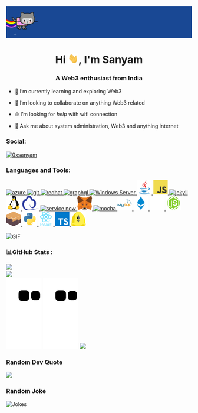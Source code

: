 ![Header](https://github.com/0xSanyam/0xSanyam/blob/main/assets/cat.gif)

<h1 align="center">Hi <img src="https://github.com/0xSanyam/0xSanyam/blob/main/assets/Hi.gif" width="28">, I'm Sanyam</h1>
<h3 align="center">A Web3 enthusiast from India</h3>

- 🌱 I’m currently learning and exploring Web3

- 🤝 I’m looking to collaborate on anything Web3 related

- 🌐 I’m looking for *help* with wifi connection

- 💬 Ask me about system administration, Web3 and anything internet

<h3 align="left">Social:</h3>
<p align="left">
<a href="https://twitter.com/0xsanyam" target="blank"><img align="center" src="https://www.vectorlogo.zone/logos/twitter/twitter-official.svg" alt="0xsanyam" height="30" width="40" /></a>
</p>

<h3 align="left">Languages and Tools:</h3>
<p align="left"> <a href="https://azure.microsoft.com/en-in/" target="_blank" rel="noreferrer"> <img src="https://www.vectorlogo.zone/logos/microsoft_azure/microsoft_azure-icon.svg" alt="azure" width="40" height="40"/> </a> <a href="https://git-scm.com/" target="_blank" rel="noreferrer"> <img src="https://www.vectorlogo.zone/logos/git-scm/git-scm-icon.svg" alt="git" width="40" height="40"/> </a> <a href="https://www.redhat.com/en" target="_blank" rel="noreferrer"> <img src="https://www.vectorlogo.zone/logos/redhat/redhat-icon.svg" alt="redhat" width="40" height="40"/> <a href="https://graphql.org" target="_blank" rel="noreferrer"> <img src="https://www.vectorlogo.zone/logos/graphql/graphql-icon.svg" alt="graphql" width="40" height="40"/> </a> <a href="https://www.microsoft.com/en-us/windows-server" target="_blank" rel="noreferrer"> <img src="https://upload.wikimedia.org/wikipedia/commons/thumb/6/61/Own_windows_logo_server.svg/134px-Own_windows_logo_server.svg.png?20150630073843" alt="Windows Server" width="40" height="40"/> <a href="https://www.java.com" target="_blank" rel="noreferrer"> <img src="https://raw.githubusercontent.com/devicons/devicon/master/icons/java/java-original.svg" alt="java" width="40" height="40"/> </a> <a href="https://developer.mozilla.org/en-US/docs/Web/JavaScript" target="_blank" rel="noreferrer"> <img src="https://raw.githubusercontent.com/devicons/devicon/master/icons/javascript/javascript-original.svg" alt="javascript" width="40" height="40"/> </a> <a href="https://jekyllrb.com/" target="_blank" rel="noreferrer"> <img src="https://www.vectorlogo.zone/logos/jekyllrb/jekyllrb-icon.svg" alt="jekyll" width="40" height="40"/> </a> </a> <a href="https://www.linux.org/" target="_blank" rel="noreferrer"> <img src="https://raw.githubusercontent.com/devicons/devicon/master/icons/linux/linux-original.svg" alt="linux" width="40" height="40"/> <a href="https://ethers.io/" target="_blank" rel="noreferrer"> <img src="https://github.com/0xSanyam/0xSanyam/blob/main/assets/ethers.svg" alt="ethers.js" width="45" height="40"/> </a> <a href="https://www.servicenow.com/" target="_blank" rel="noreferrer"> <img src="https://www.vectorlogo.zone/logos/servicenow/servicenow-icon.svg" alt="service now" width="40" height="40"/> </a> <a href="https://metamask.io/" target="_blank" rel="noreferrer"> <img src="https://github.com/0xSanyam/0xSanyam/blob/main/assets/metamask.svg" alt="metamask" width="40" height="40"/> </a> <a href="https://mochajs.org" target="_blank" rel="noreferrer"> <img src="https://www.vectorlogo.zone/logos/mochajs/mochajs-icon.svg" alt="mocha" width="40" height="40"/> </a> <a href="https://www.mysql.com/" target="_blank" rel="noreferrer"> <img src="https://raw.githubusercontent.com/devicons/devicon/master/icons/mysql/mysql-original-wordmark.svg" alt="mysql" width="40" height="40"/> </a> <a href="https://soliditylang.org/" target="_blank" rel="noreferrer"> <img src="https://github.com/0xSanyam/0xSanyam/blob/main/assets/solidity.svg" alt="solidity" width="40" height="40" /> <a href="https://nextjs.org/" target="_blank" rel="noreferrer"> <picture> <source media="(prefers-color-scheme: dark)" srcset="https://github.com/0xSanyam/0xSanyam/blob/main/assets/nextjs.dark.svg"> <source media="(prefers-color-scheme: light)" srcset="https://github.com/0xSanyam/0xSanyam/blob/main/assets/nextjs-light.svg"> <img alt="Next.js for dark and light modes" src="https://github.com/0xSanyam/0xSanyam/blob/main/assets/nextjs.dark.svg" width="40" height="40"> </picture> </a> <a href="https://nodejs.org" target="_blank" rel="noreferrer"> <img src="https://github.com/0xSanyam/0xSanyam/blob/main/assets/nodejs.svg" alt="nodejs" width="40" height="40" /> </a> <a href="https://trufflesuite.com/ganache/" target="_blank" rel="noreferrer"> <img src="https://github.com/0xSanyam/0xSanyam/blob/main/assets/ganache.svg" alt="ganache" width="40" height="40" /> </a> <a href="https://www.python.org" target="_blank" rel="noreferrer"> <img src="https://raw.githubusercontent.com/devicons/devicon/master/icons/python/python-original.svg" alt="python" width="40" height="40"/> </a> <a href="https://reactjs.org/" target="_blank" rel="noreferrer"> <img src="https://raw.githubusercontent.com/devicons/devicon/master/icons/react/react-original-wordmark.svg" alt="react" width="40" height="40"/> </a> <a href="https://www.typescriptlang.org/" target="_blank" rel="noreferrer"> <img src="https://raw.githubusercontent.com/devicons/devicon/master/icons/typescript/typescript-original.svg" alt="typescript" width="40" height="40"/> </a> <a href="https://hardhat.org/" target="_blank" rel="noreferrer"> <img src="https://github.com/0xSanyam/0xSanyam/blob/main/assets/hardhat-icon.svg" alt="hardhat" width="40" height="40" /> </a> </p>

<img align="center" alt="GIF" src="https://media.giphy.com/media/hrSFdM4rg8VFpXyz2m/giphy.gif" />

### 📊GitHub Stats :
![](https://github-readme-stats.vercel.app/api?username=0xSanyam&theme=radical&hide_border=false&include_all_commits=false&count_private=true)<br/>
![](https://github-readme-streak-stats.herokuapp.com/?user=0xSanyam&theme=radical&hide_border=false)<br/>
![GitHub Snake Light](https://github.com/0xSanyam/0xSanyam/blob/output/github-contribution-grid-snake.svg#gh-light-mode-only)
![GitHub Snake Dark](https://github.com/0xSanyam/0xSanyam/blob/output/github-contribution-grid-snake.svg#gh-dark-mode-only)
![](https://github-readme-stats.vercel.app/api/top-langs/?username=0xSanyam&theme=radical&hide_border=false&include_all_commits=false&count_private=true&layout=compact)

### Random Dev Quote
![](https://quotes-github-readme.vercel.app/api?type=horizontal&theme=gruvbox) 
### Random Joke
<img src="https://readme-jokes.vercel.app/api" alt="Jokes" width="512px"/>
